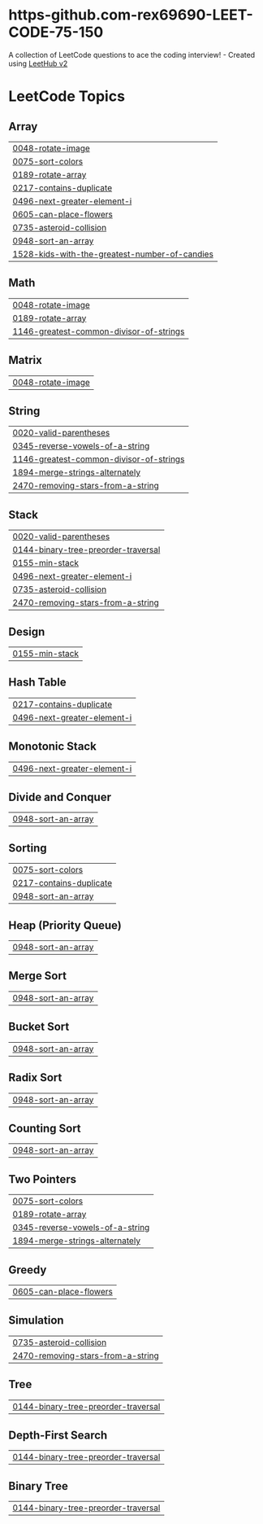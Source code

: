 # https-github.com-rex69690-LEET-CODE-75-150
A collection of LeetCode questions to ace the coding interview! - Created using [LeetHub v2](https://github.com/arunbhardwaj/LeetHub-2.0)

<!---LeetCode Topics Start-->
# LeetCode Topics
## Array
|  |
| ------- |
| [0048-rotate-image](https://github.com/rex69690/https-github.com-rex69690-LEET-CODE-75-150/tree/master/0048-rotate-image) |
| [0075-sort-colors](https://github.com/rex69690/https-github.com-rex69690-LEET-CODE-75-150/tree/master/0075-sort-colors) |
| [0189-rotate-array](https://github.com/rex69690/https-github.com-rex69690-LEET-CODE-75-150/tree/master/0189-rotate-array) |
| [0217-contains-duplicate](https://github.com/rex69690/https-github.com-rex69690-LEET-CODE-75-150/tree/master/0217-contains-duplicate) |
| [0496-next-greater-element-i](https://github.com/rex69690/https-github.com-rex69690-LEET-CODE-75-150/tree/master/0496-next-greater-element-i) |
| [0605-can-place-flowers](https://github.com/rex69690/https-github.com-rex69690-LEET-CODE-75-150/tree/master/0605-can-place-flowers) |
| [0735-asteroid-collision](https://github.com/rex69690/https-github.com-rex69690-LEET-CODE-75-150/tree/master/0735-asteroid-collision) |
| [0948-sort-an-array](https://github.com/rex69690/https-github.com-rex69690-LEET-CODE-75-150/tree/master/0948-sort-an-array) |
| [1528-kids-with-the-greatest-number-of-candies](https://github.com/rex69690/https-github.com-rex69690-LEET-CODE-75-150/tree/master/1528-kids-with-the-greatest-number-of-candies) |
## Math
|  |
| ------- |
| [0048-rotate-image](https://github.com/rex69690/https-github.com-rex69690-LEET-CODE-75-150/tree/master/0048-rotate-image) |
| [0189-rotate-array](https://github.com/rex69690/https-github.com-rex69690-LEET-CODE-75-150/tree/master/0189-rotate-array) |
| [1146-greatest-common-divisor-of-strings](https://github.com/rex69690/https-github.com-rex69690-LEET-CODE-75-150/tree/master/1146-greatest-common-divisor-of-strings) |
## Matrix
|  |
| ------- |
| [0048-rotate-image](https://github.com/rex69690/https-github.com-rex69690-LEET-CODE-75-150/tree/master/0048-rotate-image) |
## String
|  |
| ------- |
| [0020-valid-parentheses](https://github.com/rex69690/https-github.com-rex69690-LEET-CODE-75-150/tree/master/0020-valid-parentheses) |
| [0345-reverse-vowels-of-a-string](https://github.com/rex69690/https-github.com-rex69690-LEET-CODE-75-150/tree/master/0345-reverse-vowels-of-a-string) |
| [1146-greatest-common-divisor-of-strings](https://github.com/rex69690/https-github.com-rex69690-LEET-CODE-75-150/tree/master/1146-greatest-common-divisor-of-strings) |
| [1894-merge-strings-alternately](https://github.com/rex69690/https-github.com-rex69690-LEET-CODE-75-150/tree/master/1894-merge-strings-alternately) |
| [2470-removing-stars-from-a-string](https://github.com/rex69690/https-github.com-rex69690-LEET-CODE-75-150/tree/master/2470-removing-stars-from-a-string) |
## Stack
|  |
| ------- |
| [0020-valid-parentheses](https://github.com/rex69690/https-github.com-rex69690-LEET-CODE-75-150/tree/master/0020-valid-parentheses) |
| [0144-binary-tree-preorder-traversal](https://github.com/rex69690/https-github.com-rex69690-LEET-CODE-75-150/tree/master/0144-binary-tree-preorder-traversal) |
| [0155-min-stack](https://github.com/rex69690/https-github.com-rex69690-LEET-CODE-75-150/tree/master/0155-min-stack) |
| [0496-next-greater-element-i](https://github.com/rex69690/https-github.com-rex69690-LEET-CODE-75-150/tree/master/0496-next-greater-element-i) |
| [0735-asteroid-collision](https://github.com/rex69690/https-github.com-rex69690-LEET-CODE-75-150/tree/master/0735-asteroid-collision) |
| [2470-removing-stars-from-a-string](https://github.com/rex69690/https-github.com-rex69690-LEET-CODE-75-150/tree/master/2470-removing-stars-from-a-string) |
## Design
|  |
| ------- |
| [0155-min-stack](https://github.com/rex69690/https-github.com-rex69690-LEET-CODE-75-150/tree/master/0155-min-stack) |
## Hash Table
|  |
| ------- |
| [0217-contains-duplicate](https://github.com/rex69690/https-github.com-rex69690-LEET-CODE-75-150/tree/master/0217-contains-duplicate) |
| [0496-next-greater-element-i](https://github.com/rex69690/https-github.com-rex69690-LEET-CODE-75-150/tree/master/0496-next-greater-element-i) |
## Monotonic Stack
|  |
| ------- |
| [0496-next-greater-element-i](https://github.com/rex69690/https-github.com-rex69690-LEET-CODE-75-150/tree/master/0496-next-greater-element-i) |
## Divide and Conquer
|  |
| ------- |
| [0948-sort-an-array](https://github.com/rex69690/https-github.com-rex69690-LEET-CODE-75-150/tree/master/0948-sort-an-array) |
## Sorting
|  |
| ------- |
| [0075-sort-colors](https://github.com/rex69690/https-github.com-rex69690-LEET-CODE-75-150/tree/master/0075-sort-colors) |
| [0217-contains-duplicate](https://github.com/rex69690/https-github.com-rex69690-LEET-CODE-75-150/tree/master/0217-contains-duplicate) |
| [0948-sort-an-array](https://github.com/rex69690/https-github.com-rex69690-LEET-CODE-75-150/tree/master/0948-sort-an-array) |
## Heap (Priority Queue)
|  |
| ------- |
| [0948-sort-an-array](https://github.com/rex69690/https-github.com-rex69690-LEET-CODE-75-150/tree/master/0948-sort-an-array) |
## Merge Sort
|  |
| ------- |
| [0948-sort-an-array](https://github.com/rex69690/https-github.com-rex69690-LEET-CODE-75-150/tree/master/0948-sort-an-array) |
## Bucket Sort
|  |
| ------- |
| [0948-sort-an-array](https://github.com/rex69690/https-github.com-rex69690-LEET-CODE-75-150/tree/master/0948-sort-an-array) |
## Radix Sort
|  |
| ------- |
| [0948-sort-an-array](https://github.com/rex69690/https-github.com-rex69690-LEET-CODE-75-150/tree/master/0948-sort-an-array) |
## Counting Sort
|  |
| ------- |
| [0948-sort-an-array](https://github.com/rex69690/https-github.com-rex69690-LEET-CODE-75-150/tree/master/0948-sort-an-array) |
## Two Pointers
|  |
| ------- |
| [0075-sort-colors](https://github.com/rex69690/https-github.com-rex69690-LEET-CODE-75-150/tree/master/0075-sort-colors) |
| [0189-rotate-array](https://github.com/rex69690/https-github.com-rex69690-LEET-CODE-75-150/tree/master/0189-rotate-array) |
| [0345-reverse-vowels-of-a-string](https://github.com/rex69690/https-github.com-rex69690-LEET-CODE-75-150/tree/master/0345-reverse-vowels-of-a-string) |
| [1894-merge-strings-alternately](https://github.com/rex69690/https-github.com-rex69690-LEET-CODE-75-150/tree/master/1894-merge-strings-alternately) |
## Greedy
|  |
| ------- |
| [0605-can-place-flowers](https://github.com/rex69690/https-github.com-rex69690-LEET-CODE-75-150/tree/master/0605-can-place-flowers) |
## Simulation
|  |
| ------- |
| [0735-asteroid-collision](https://github.com/rex69690/https-github.com-rex69690-LEET-CODE-75-150/tree/master/0735-asteroid-collision) |
| [2470-removing-stars-from-a-string](https://github.com/rex69690/https-github.com-rex69690-LEET-CODE-75-150/tree/master/2470-removing-stars-from-a-string) |
## Tree
|  |
| ------- |
| [0144-binary-tree-preorder-traversal](https://github.com/rex69690/https-github.com-rex69690-LEET-CODE-75-150/tree/master/0144-binary-tree-preorder-traversal) |
## Depth-First Search
|  |
| ------- |
| [0144-binary-tree-preorder-traversal](https://github.com/rex69690/https-github.com-rex69690-LEET-CODE-75-150/tree/master/0144-binary-tree-preorder-traversal) |
## Binary Tree
|  |
| ------- |
| [0144-binary-tree-preorder-traversal](https://github.com/rex69690/https-github.com-rex69690-LEET-CODE-75-150/tree/master/0144-binary-tree-preorder-traversal) |
<!---LeetCode Topics End-->
